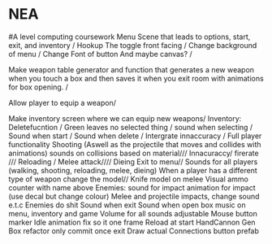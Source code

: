 # NEA
#A level computing coursework
Menu Scene that leads to options, start, exit, and inventory /
Hookup The toggle front facing /
Change background of menu /
Change Font of button 
And maybe canvas? /

Make weapon table generator and function that generates a new weapon when you touch a box and then saves it when you
exit room with animations for box opening. /

Allow player to equip a weapon/

Make inventory screen where we can equip new weapons/
Inventory:
	Deletefucntion /
	Green leaves no selected thing /
	sound when selecting /
	Sound when start /
	Sound when delete /
	Intergrate innaccuracy /
Full player functionality
	Shooting (Aswell as the projectile that moves and collides with animations) sounds on collisions based on material///
	Innacuraccy/ firerate ///
	Reloading /
	Melee attack////
	Dieing
	Exit to menu//
	Sounds for all players (walking, shooting, reloading, melee, dieing)
When a player has a different type of weapon change the model//
Knife model on melee
Visual ammo counter with name above
Enemies:
	sound for impact
	animation for impact (use decal but change colour)
	Melee and projectile impacts, change sound e.t.c
	Enemies do shit
Sound when exit
Sound when open box
music on menu, inventory and game
Volume for all sounds adjustable
Mouse button marker
Idle animation fix so it one frame
Reload at start
HandCannon Gen
Box refactor only commit once exit
Draw actual Connections
button prefab